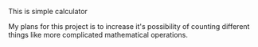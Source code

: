 This is simple calculator

My plans for this project is to increase it's possibility of counting different things like more complicated mathematical operations.